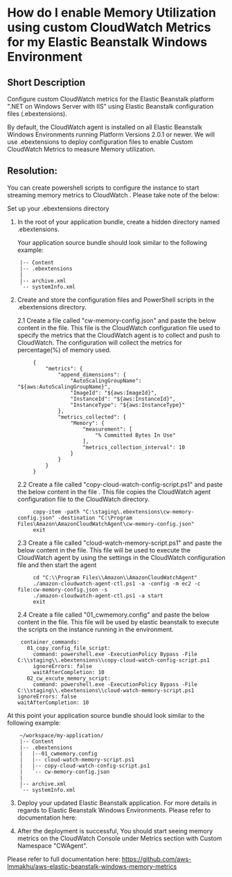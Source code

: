 # How do I enable Memory Utilization using custom CloudWatch Metrics for my Elastic Beanstalk Windows Environment


## Short Description

Configure custom CloudWatch metrics for the Elastic Beanstalk platform ".NET on Windows Server with IIS" using Elastic Beanstalk configuration files (.ebextensions).

By default, the CloudWatch agent is installed on all Elastic Beanstalk Windows Environments running Platform Versions 2.0.1 or newer.  We will use .ebextensions to deploy configuration files to enable  Custom CloudWatch Metrics to measure Memory utilization.

## Resolution:

You can create powershell scripts to configure the instance to start streaming memory metrics to CloudWatch . Please take note of the below:

Set up your .ebextensions directory

1. In the root of your application bundle, create a hidden directory named .ebextensions.

    Your application source bundle should look similar to the following example:

``` ~/workspace/my-application/
    |-- Content
    |-- .ebextensions
    |  
    |-- archive.xml
    `-- systemInfo.xml
```        

2. Create and store the configuration files and PowerShell scripts in the .ebextensions directory.

    2.1  Create a file called "cw-memory-config.json" and paste the below content in the file. This file is the CloudWatch configuration file used to specify the metrics that the CloudWatch agent is to collect and push to CloudWatch. The configuration will collect the metrics for percentage(%) of memory used.

            
            {
                "metrics": {
                    "append_dimensions": {
                        "AutoScalingGroupName": "${aws:AutoScalingGroupName}",
                        "ImageId": "${aws:ImageId}",
                        "InstanceId": "${aws:InstanceId}",
                        "InstanceType": "${aws:InstanceType}"
                    },
                    "metrics_collected": {
                        "Memory": {
                            "measurement": [
                                "% Committed Bytes In Use"
                            ],
                            "metrics_collection_interval": 10
                        }
                    }
                }
            }


      2.2 Create a file called "copy-cloud-watch-config-script.ps1" and paste the below content in the file . This file copies the CloudWatch agent configuration file to the CloudWatch directory.


            copy-item -path "C:\staging\.ebextensions\cw-memory-config.json" -destination "C:\Program Files\Amazon\AmazonCloudWatchAgent\cw-memory-config.json"
            exit


      2.3  Create a file called "cloud-watch-memory-script.ps1" and paste the below content in the file. This file will be used to execute the CloudWatch agent by using the settings in the CloudWatch configuration file and then start the agent


            cd "C:\\Program Files\\Amazon\\AmazonCloudWatchAgent"     
            ./amazon-cloudwatch-agent-ctl.ps1 -a -config -m ec2 -c file:cw-memory-config.json -s
            ./amazon-cloudwatch-agent-ctl.ps1 -a start
            exit


      2.4  Create a file called "01_cwmemory.config" and paste the below content in the file. This file will be used by elastic beanstalk to execute the scripts on the instance running in the environment.


        container_commands:
          01_copy_config_file_script:
            command: powershell.exe -ExecutionPolicy Bypass -File C:\\staging\\.ebextensions\\copy-cloud-watch-config-script.ps1
            ignoreErrors: false
            waitAfterCompletion: 10
          02_cw_excute_memory_script:
            command: powershell.exe -ExecutionPolicy Bypass -File C:\\staging\\.ebextensions\\cloud-watch-memory-script.ps1
       ignoreErrors: false
       waitAfterCompletion: 10


  At this point your application source bundle should look similar to the following example:

        ~/workspace/my-application/
        |-- Content
        |-- .ebextensions
        |   |--01_cwmemory.config
        |   |-- cloud-watch-memory-script.ps1
        |   |-- copy-cloud-watch-config-script.ps1
        |   `-- cw-memory-config.json
        |  
        |-- archive.xml
        `-- systemInfo.xml


3. Deploy your updated Elastic Beanstalk application. For more details in regards to Elastic Beanstalk Windows Environments. Please refer to documentation here:

4. After the deployment is successful, You should start seeing memory metrics on the CloudWatch Console under Metrics section with Custom Namespace "CWAgent". 

Please refer to full documentation here: https://github.com/aws-lmmakhu/aws-elastic-beanstalk-windows-memory-metrics
